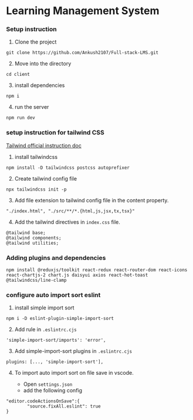 # Learning Management System

### Setup instruction

1. Clone the project

```
git clone https://github.com/Ankush2107/Full-stack-LMS.git
```

2. Move into the directory

```
cd client
```

3. install dependencies

```
npm i
```

4. run the server

```
npm run dev
```

### setup instruction for tailwind CSS

[Tailwind official instruction doc](https://tailwindcss.com/docs/installation)

1. install tailwindcss

```
npm install -D tailwindcss postcss autoprefixer
```

2. Create tailwind config file

```
npx tailwindcss init -p
```

3. Add file extension to tailwind config file in the content property.

```
"./index.html", "./src/**/*.{html,js,jsx,tx,tsx}"
```

4. Add the tailwind directives in `index.css` file.

```
@tailwind base;
@tailwind components;
@tailwind utilities;
```

### Adding plugins and dependencies

```
npm install @reduxjs/toolkit react-redux react-router-dom react-icons react-chartjs-2 chart.js daisyui axios react-hot-toast @tailwindcss/line-clamp
```

### configure auto import sort eslint

1. install simple import sort

```
npm i -D eslint-plugin-simple-import-sort
```

2. Add rule in `.eslintrc.cjs`

```
'simple-import-sort/imports': 'error',
```

3. Add simple-import-sort plugins in `.eslintrc.cjs` 

```
plugins: [..., 'simple-import-sort'],
```

4. To import auto import sort on file save in vscode.

    - Open `settings.json`
    - add the following  config
```
"editor.codeActionsOnSave":{
        "source.fixAll.eslint": true 
}
```